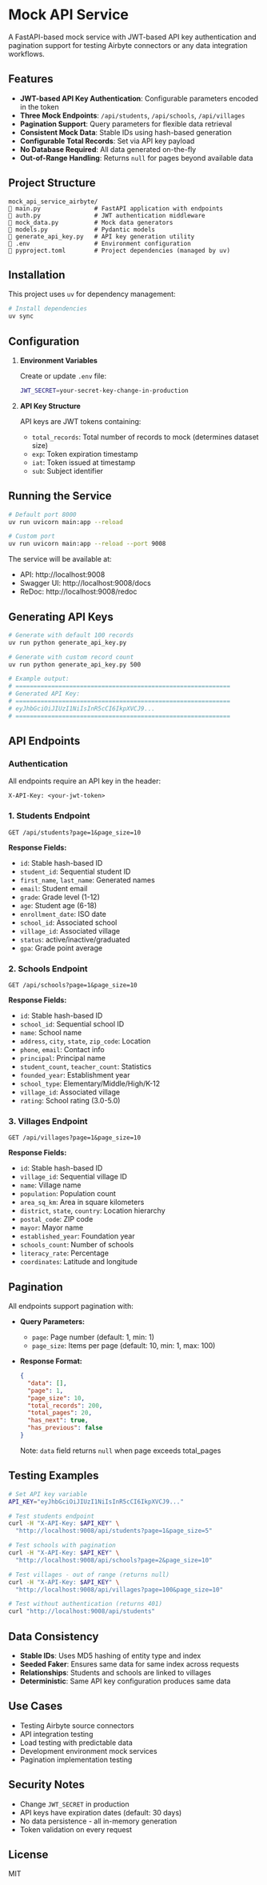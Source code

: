 # Mock API Service

A FastAPI-based mock service with JWT-based API key authentication and pagination support for testing Airbyte connectors or any data integration workflows.

## Features

- **JWT-based API Key Authentication**: Configurable parameters encoded in the token
- **Three Mock Endpoints**: `/api/students`, `/api/schools`, `/api/villages`
- **Pagination Support**: Query parameters for flexible data retrieval
- **Consistent Mock Data**: Stable IDs using hash-based generation
- **Configurable Total Records**: Set via API key payload
- **No Database Required**: All data generated on-the-fly
- **Out-of-Range Handling**: Returns `null` for pages beyond available data

## Project Structure

```
mock_api_service_airbyte/
   main.py               # FastAPI application with endpoints
   auth.py               # JWT authentication middleware
   mock_data.py          # Mock data generators
   models.py             # Pydantic models
   generate_api_key.py   # API key generation utility
   .env                  # Environment configuration
   pyproject.toml        # Project dependencies (managed by uv)
```

## Installation

This project uses `uv` for dependency management:

```bash
# Install dependencies
uv sync
```

## Configuration

1. **Environment Variables**

   Create or update `.env` file:
   ```bash
   JWT_SECRET=your-secret-key-change-in-production
   ```

2. **API Key Structure**

   API keys are JWT tokens containing:
   - `total_records`: Total number of records to mock (determines dataset size)
   - `exp`: Token expiration timestamp
   - `iat`: Token issued at timestamp
   - `sub`: Subject identifier

## Running the Service

```bash
# Default port 8000
uv run uvicorn main:app --reload

# Custom port
uv run uvicorn main:app --reload --port 9008
```

The service will be available at:
- API: http://localhost:9008
- Swagger UI: http://localhost:9008/docs
- ReDoc: http://localhost:9008/redoc

## Generating API Keys

```bash
# Generate with default 100 records
uv run python generate_api_key.py

# Generate with custom record count
uv run python generate_api_key.py 500

# Example output:
# ============================================================
# Generated API Key:
# ============================================================
# eyJhbGciOiJIUzI1NiIsInR5cCI6IkpXVCJ9...
# ============================================================
```

## API Endpoints

### Authentication
All endpoints require an API key in the header:
```
X-API-Key: <your-jwt-token>
```

### 1. Students Endpoint
```http
GET /api/students?page=1&page_size=10
```

**Response Fields:**
- `id`: Stable hash-based ID
- `student_id`: Sequential student ID
- `first_name`, `last_name`: Generated names
- `email`: Student email
- `grade`: Grade level (1-12)
- `age`: Student age (6-18)
- `enrollment_date`: ISO date
- `school_id`: Associated school
- `village_id`: Associated village
- `status`: active/inactive/graduated
- `gpa`: Grade point average

### 2. Schools Endpoint
```http
GET /api/schools?page=1&page_size=10
```

**Response Fields:**
- `id`: Stable hash-based ID
- `school_id`: Sequential school ID
- `name`: School name
- `address`, `city`, `state`, `zip_code`: Location
- `phone`, `email`: Contact info
- `principal`: Principal name
- `student_count`, `teacher_count`: Statistics
- `founded_year`: Establishment year
- `school_type`: Elementary/Middle/High/K-12
- `village_id`: Associated village
- `rating`: School rating (3.0-5.0)

### 3. Villages Endpoint
```http
GET /api/villages?page=1&page_size=10
```

**Response Fields:**
- `id`: Stable hash-based ID
- `village_id`: Sequential village ID
- `name`: Village name
- `population`: Population count
- `area_sq_km`: Area in square kilometers
- `district`, `state`, `country`: Location hierarchy
- `postal_code`: ZIP code
- `mayor`: Mayor name
- `established_year`: Foundation year
- `schools_count`: Number of schools
- `literacy_rate`: Percentage
- `coordinates`: Latitude and longitude

## Pagination

All endpoints support pagination with:

- **Query Parameters:**
  - `page`: Page number (default: 1, min: 1)
  - `page_size`: Items per page (default: 10, min: 1, max: 100)

- **Response Format:**
  ```json
  {
    "data": [],
    "page": 1,
    "page_size": 10,
    "total_records": 200,
    "total_pages": 20,
    "has_next": true,
    "has_previous": false
  }
  ```
  
  Note: `data` field returns `null` when page exceeds total_pages

## Testing Examples

```bash
# Set API key variable
API_KEY="eyJhbGciOiJIUzI1NiIsInR5cCI6IkpXVCJ9..."

# Test students endpoint
curl -H "X-API-Key: $API_KEY" \
  "http://localhost:9008/api/students?page=1&page_size=5"

# Test schools with pagination
curl -H "X-API-Key: $API_KEY" \
  "http://localhost:9008/api/schools?page=2&page_size=10"

# Test villages - out of range (returns null)
curl -H "X-API-Key: $API_KEY" \
  "http://localhost:9008/api/villages?page=100&page_size=10"

# Test without authentication (returns 401)
curl "http://localhost:9008/api/students"
```

## Data Consistency

- **Stable IDs**: Uses MD5 hashing of entity type and index
- **Seeded Faker**: Ensures same data for same index across requests
- **Relationships**: Students and schools are linked to villages
- **Deterministic**: Same API key configuration produces same data

## Use Cases

- Testing Airbyte source connectors
- API integration testing
- Load testing with predictable data
- Development environment mock services
- Pagination implementation testing

## Security Notes

- Change `JWT_SECRET` in production
- API keys have expiration dates (default: 30 days)
- No data persistence - all in-memory generation
- Token validation on every request

## License

MIT